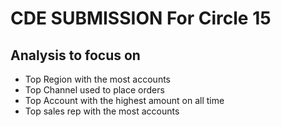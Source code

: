 # CDE SUBMISSION For Circle 15

## Analysis to focus on 

- Top Region with the most accounts
- Top Channel used to place orders
- Top Account with the highest amount on all time
- Top sales rep with the most accounts

